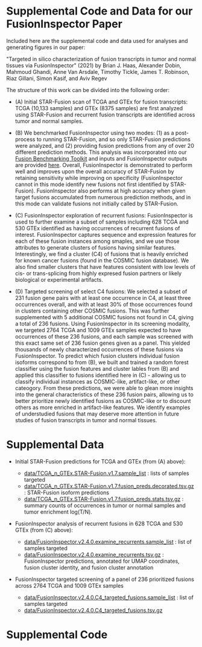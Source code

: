 # Supplemental Code and Data for our FusionInspector Paper

Included here are the supplemental code and data used for analyses and generating figures in our paper:

"Targeted in silico characterization of fusion transcripts in tumor and normal tissues via FusionInspector" (2021) by Brian J. Haas, Alexander Dobin, Mahmoud Ghandi, Anne Van Arsdale, Timothy Tickle, James T. Robinson, Riaz Gillani, Simon Kasif, and Aviv Regev

The structure of this work can be divided into the following order:

- (A) Initial STAR-Fusion scan of TCGA and GTEx for fusion transcripts:  TCGA (10,133 samples) and GTEx (8375 samples) are first analyzed using STAR-Fusion and recurrent fusion transcripts are identified across tumor and normal samples.

- (B) We benchmarked FusionInspector using two modes: (1) as a post-process to running STAR-Fusion, and so only STAR-Fusion predictions were analyzed, and (2) providing fusion predictions from any of over 20 different prediction methods. This analysis was incorporated into our [Fusion Benchmarking Toolkit](https://github.com/fusiontranscripts/FusionBenchmarking) and inputs and FusionInspector outputs are provided [here](https://data.broadinstitute.org/Trinity/FusionInspector_Paper/FI_benchmarking/). Overall, FusionInspector is demonstrated to perform well and improves upon the overall accuracy of STAR-Fusion by retaining sensitivity while improving on specificity (FusionInspector cannot in this mode identify new fusions not first identified by STAR-Fusion).  FusionInspector also performs at high accuracy when given target fusions accumulated from numerous prediction methods, and in this mode can validate fusions not initially called by STAR-Fusion.

- (C) FusionInspector exploration of recurrent fusions: FusionInspector is used to further examine a subset of samples including 628 TCGA and 530 GTEx identified as having occurrences of recurrent fusions of interest. FusionInspector captures sequence and expression features for each of these fusion instances among smaples, and we use those attributes to generate clusters of fusions having similar features. Interestingly, we find a cluster (C4) of fusions that is heavily enriched for known cancer fusions (found in the COSMIC fusion database). We also find smaller clusters that have features consistent with low levels of cis- or trans-splicing from highly expresed fusion partners or likely biological or experimental artifacts.

- (D) Targeted screening of select C4 fusions: We selected a subset of 231 fusion gene pairs with at least one occurrence in C4, at least three occurrences overall, and with at least 30% of those occurrences found in clusters containing other COSMIC fusions. This was further supplemented with 5 additional COSMIC fusions not found in C4, giving a total of 236 fusions. Using FusionInspector in its screening modality, we targeted 2764 TCGA and 1009 GTEx samples expected to have occurrences of these 236 fusions, and each sample was screened with this exact same set of 236 fusion genes given as a panel. This yielded thousands of newly characterized occurrences of these fusions via FusionInspector. To predict which fusion clusters individual fusion isoforms correspond to from (B), we built and trained a random forest classifier using the fusion features and cluster lables from (B) and applied this classifier to fusions identified here in (C) - allowing us to classify individual instances as COSMIC-like, artifact-like, or other cateogory. From these predictions, we were able to glean more insights into the general characteristics of these 236 fusion pairs, allowing us to better prioritize newly identified fusions as COSMIC-like or to discount others as more enriched in artifact-like features. We identify examples of understudied fusions that may deserve more attention in future studies of fusion transcripts in tumor and normal tissues.

# Supplemental Data

- Initial STAR-Fusion predictions for TCGA and GTEx (from (A) above):
  - [data/TCGA_n_GTEx.STAR-Fusion.v1.7.sample_list](data/TCGA_n_GTEx.STAR-Fusion.v1.7.sample_list) : lists of samples targeted
  - [data/TCGA_n_GTEx.STAR-Fusion.v1.7.fusion_preds.decorated.tsv.gz](data/TCGA_n_GTEx.STAR-Fusion.v1.7.fusion_preds.decorated.tsv.gz) : STAR-Fusion isoform predictions
  - [data/TCGA_n_GTEx.STAR-Fusion.v1.7.fusion_preds.stats.tsv.gz](data/TCGA_n_GTEx.STAR-Fusion.v1.7.fusion_preds.stats.tsv.gz) : summary counts of occurrences in tumor or normal samples and tumor enrichment log(T/N).

- FusionInspector analysis of recurrent fusions in 628 TCGA and 530 GTEx (from (C) above):
  - [data/FusionInspector.v2.4.0.examine_recurrents.sample_list](data/FusionInspector.v2.4.0.examine_recurrents.sample_list) : list of samples targeted
  - [data/FusionInspector.v2.4.0.examine_recurrents.tsv.gz](data/FusionInspector.v2.4.0.examine_recurrents.tsv.gz) : FusionInspector predictions, annotated for UMAP coordinates, fusion cluster identity, and fusion cluster annotation

- FusionInspector targeted screening of a panel of 236 prioritized fusions across 2764 TCGA and 1009 GTEx samples
  - [data/FusionInspector.v2.4.0.C4_targeted_fusions.sample_list](data/FusionInspector.v2.4.0.C4_targeted_fusions.sample_list) : list of samples targeted
  - [data/FusionInspector.v2.4.0.C4_targeted_fusions.tsv.gz](data/FusionInspector.v2.4.0.C4_targeted_fusions.tsv.gz)

# Supplemental Code




